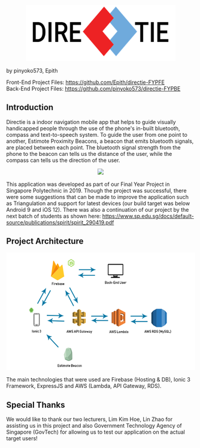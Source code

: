 <p align="center">
  <img width="400" height="150" src="https://github.com/pinyoko573/directie/blob/master/Presentation/logo.png">
</p>

by pinyoko573, Epith

Front-End Project Files: https://github.com/Epith/directie-FYPFE <br>
Back-End Project Files: https://github.com/pinyoko573/directie-FYPBE

## Introduction
Directie is a indoor navigation mobile app that helps to guide visually handicapped people through the use of the phone's in-built bluetooth, compass and text-to-speech system. To guide the user from one point to another, Estimote Proximity Beacons, a beacon that emits bluetooth signals, are placed between each point. The bluetooth signal strength from the phone to the beacon can tells us the distance of the user, while the compass can tells us the direction of the user.

<p align="center">
  <a href="https://www.youtube.com/watch?v=NUSaXaq3a3Y">
    <img src="http://img.youtube.com/vi/NUSaXaq3a3Y/0.jpg">
  </a>
</p>

This application was developed as part of our Final Year Project in Singapore Polytechnic in 2019. Though the project was successful, there were some suggestions that can be made to improve the application such as Triangulation and support for latest devices (our build target was below Android 9 and iOS 12). There was also a continuation of our project by the next batch of students as shown here: https://www.sp.edu.sg/docs/default-source/publications/spirit/spirit_290419.pdf

## Project Architecture
<p align="center">
  <img src="https://github.com/pinyoko573/directie/blob/master/Presentation/architecture.png">
</p>
The main technologies that were used are Firebase (Hosting & DB), Ionic 3 Framework, ExpressJS and AWS (Lambda, API Gateway, RDS).

## Special Thanks
We would like to thank our two lecturers, Lim Kim Hoe, Lin Zhao for assisting us in this project and also Government Technology Agency of Singapore (GovTech) for allowing us to test our application on the actual target users!
